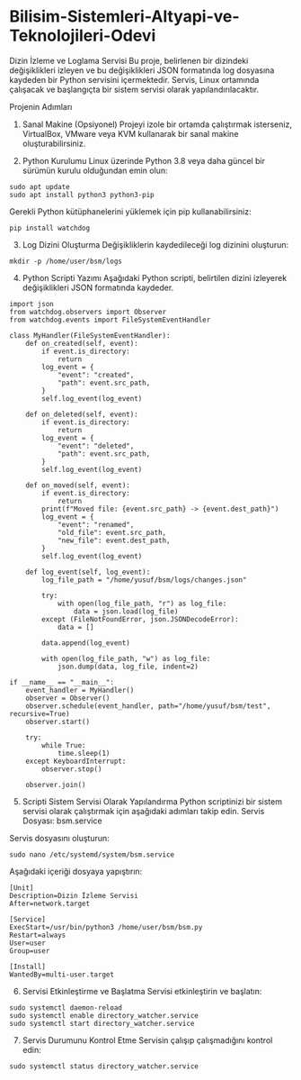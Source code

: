 # Bilisim-Sistemleri-Altyapi-ve-Teknolojileri-Odevi

Dizin İzleme ve Loglama Servisi
Bu proje, belirlenen bir dizindeki değişiklikleri izleyen ve bu değişiklikleri JSON formatında log dosyasına kaydeden bir Python servisini içermektedir. Servis, Linux ortamında çalışacak ve başlangıçta bir sistem servisi olarak yapılandırılacaktır.

Projenin Adımları
1. Sanal Makine (Opsiyonel)
Projeyi izole bir ortamda çalıştırmak isterseniz, VirtualBox, VMware veya KVM kullanarak bir sanal makine oluşturabilirsiniz.

3. Python Kurulumu
Linux üzerinde Python 3.8 veya daha güncel bir sürümün kurulu olduğundan emin olun:
```
sudo apt update
sudo apt install python3 python3-pip
```
Gerekli Python kütüphanelerini yüklemek için pip kullanabilirsiniz:
```
pip install watchdog
```
3. Log Dizini Oluşturma
Değişikliklerin kaydedileceği log dizinini oluşturun:
```
mkdir -p /home/user/bsm/logs
```
4. Python Scripti Yazımı
Aşağıdaki Python scripti, belirtilen dizini izleyerek değişiklikleri JSON formatında kaydeder.
```
import json
from watchdog.observers import Observer
from watchdog.events import FileSystemEventHandler

class MyHandler(FileSystemEventHandler):
    def on_created(self, event):
        if event.is_directory:
            return
        log_event = {
            "event": "created",
            "path": event.src_path,
        }
        self.log_event(log_event)

    def on_deleted(self, event):
        if event.is_directory:
            return
        log_event = {
            "event": "deleted",
            "path": event.src_path,
        }
        self.log_event(log_event)

    def on_moved(self, event):
        if event.is_directory:
            return
        print(f"Moved file: {event.src_path} -> {event.dest_path}")
        log_event = {
            "event": "renamed",
            "old_file": event.src_path,
            "new_file": event.dest_path,
        }
        self.log_event(log_event)

    def log_event(self, log_event):
        log_file_path = "/home/yusuf/bsm/logs/changes.json"
        
        try:
            with open(log_file_path, "r") as log_file:
                data = json.load(log_file)
        except (FileNotFoundError, json.JSONDecodeError):
            data = []

        data.append(log_event)

        with open(log_file_path, "w") as log_file:
            json.dump(data, log_file, indent=2)

if __name__ == "__main__":
    event_handler = MyHandler()
    observer = Observer()
    observer.schedule(event_handler, path="/home/yusuf/bsm/test", recursive=True)
    observer.start()
    
    try:
        while True:
            time.sleep(1)
    except KeyboardInterrupt:
        observer.stop()
    
    observer.join()
```
5. Scripti Sistem Servisi Olarak Yapılandırma
Python scriptinizi bir sistem servisi olarak çalıştırmak için aşağıdaki adımları takip edin.
Servis Dosyası: bsm.service

Servis dosyasını oluşturun:
```
sudo nano /etc/systemd/system/bsm.service
```
Aşağıdaki içeriği dosyaya yapıştırın:
```
[Unit]
Description=Dizin İzleme Servisi
After=network.target

[Service]
ExecStart=/usr/bin/python3 /home/user/bsm/bsm.py
Restart=always
User=user
Group=user

[Install]
WantedBy=multi-user.target
```
6. Servisi Etkinleştirme ve Başlatma
Servisi etkinleştirin ve başlatın:
```
sudo systemctl daemon-reload
sudo systemctl enable directory_watcher.service
sudo systemctl start directory_watcher.service
```
7. Servis Durumunu Kontrol Etme
Servisin çalışıp çalışmadığını kontrol edin:
```
sudo systemctl status directory_watcher.service
```
